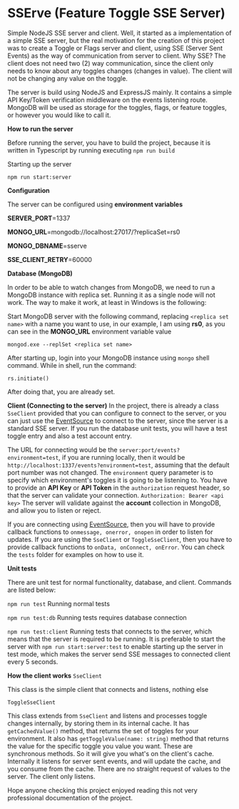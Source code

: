 # SSErve (Feature Toggle SSE Server)
Simple NodeJS SSE server and client.  Well, it started as a implementation of a simple SSE server, but the real motivation for the creation of this project was to create a Toggle or Flags server and client, using SSE (Server Sent Events) as the way of communication from server to client.  Why SSE?  The client does not need two (2) way communication, since the client only needs to know about any toggles changes (changes in value).  The client will not be changing any value on the toggle.

The server is build using NodeJS and ExpressJS mainly.  It contains a simple API Key/Token verification middleware on the events listening route. MongoDB will be used as storage for the toggles, flags, or feature toggles, or however you would like to call it.


**How to run the server**

Before running the server, you have to build the project, because it is written in Typescript by running executing
```npm run build```

Starting up the server

```npm run start:server```


**Configuration**

The server can be configured using **environment variables**

**SERVER_PORT**=1337

**MONGO_URL**=mongodb://localhost:27017/?replicaSet=rs0

**MONGO_DBNAME**=sserve

**SSE_CLIENT_RETRY**=60000



**Database (MongoDB)**

In order to be able to watch changes from MongoDB, we need to run a MongoDB instance with replica set.  Running it as a single node will not work.  The way to make it work, at least in Windows is the following:

Start MongoDB server with the following command, replacing ```<replica set name>``` with a name you want to use, in our example, I am using **rs0**, as you can see in the **MONGO_URL** environment variable value

```mongod.exe --replSet <replica set name>```

After starting up, login into your MongoDB instance using ```mongo``` shell command.  While in shell, run the command:

```rs.initiate()```

After doing that, you are already set.



**Client (Connecting to the server)**
In the project, there is already a class ```SseClient``` provided that you can configure to connect to the server, or you can just use the [EventSource](https://developer.mozilla.org/en-US/docs/Web/API/EventSource) to connect to the server, since the server is a standard SSE server.  If you run the database unit tests, you will have a test toggle entry and also a test account entry.

The URL for connecting would be the ```server:port/events?environment=test```, if you are running locally, then it would be ```http://localhost:1337/events?environment=test```, assuming that the default port number was not changed.  The ```environment``` query parameter is to specify which environment's toggles it is going to be listening to.  You have to provide an **API Key** or **API Token** in the ```authorization``` request header, so that the server can validate your connection.  ```Authorization: Bearer <api key>```  The server will validate against the **account** collection in MongoDB, and allow you to listen or reject.

If you are connecting using [EventSource](https://developer.mozilla.org/en-US/docs/Web/API/EventSource), then you will have to provide callback functions to ```onmessage, onerror, onopen``` in order to listen for updates.  If you are using the ```SseClient``` or ```ToggleSseClient```, then you have to provide callback functions to ```onData, onConnect, onError```.  You can check the ```tests``` folder for examples on how to use it.



**Unit tests**

There are unit test for normal functionality, database, and client.  Commands are listed below:

```npm run test``` Running normal tests

```npm run test:db```  Running tests requires database connection

```npm run test:client```  Running tests that connects to the server, which means that the server is required to be running.  It is preferable to start the server with ```npm run start:server:test``` to enable starting up the server in test mode, which makes the server send SSE messages to connected client every 5 seconds.



**How the client works**
```SseClient```

This class is the simple client that connects and listens, nothing else

```ToggleSseClient```

This class extends from ```SseClient``` and listens and processes toggle changes internally, by storing them in its internal cache.  It has ```getCachedValue()``` method, that returns the set of toggles for your environment.  It also has ```getToggleValue(name: string)``` method that returns the value for the specific toggle you value you want.  These are synchronous methods.  So it will give you what's on the client's cache.  Internally it listens for server sent events, and will update the cache, and you consume from the cache.  There are no straight request of values to the server.  The client only listens.



Hope anyone checking this project enjoyed reading this not very professional documentation of the project.
